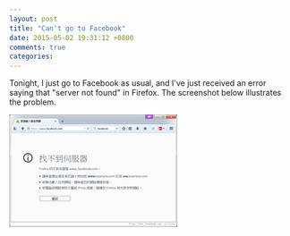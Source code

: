 ```yaml
---
layout: post
title: "Can't go to Facebook"
date: 2015-05-02 19:31:12 +0800
comments: true
categories: 
---
```


Tonight, I just go to Facebook as usual, and I've just received an
error saying that "server not found" in Firefox.  The screenshot below
illustrates the problem.

<picture class="fancybox" title="Can't go to Facebook">
  <source srcset="/images/posts/NoFB/nofb.png"
    media="(min-width: 791px)"></source>
  <img alt="can't go to Facebook" src="/images/posts/NoFB/nofb300.png"
    />
</picture>
